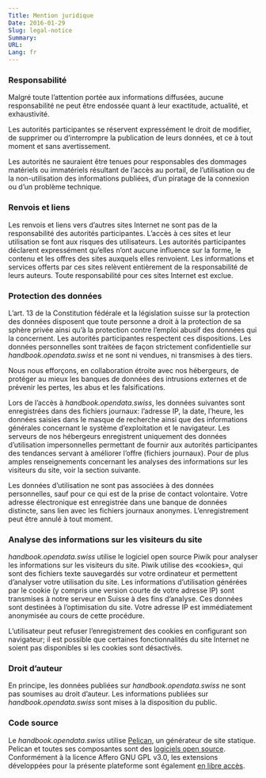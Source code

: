 ```yaml
---
Title: Mention juridique
Date: 2016-01-29
Slug: legal-notice
Summary:
URL:
Lang: fr
---
```


### Responsabilité

Malgré toute l’attention portée aux informations diffusées, aucune responsabilité ne peut être endossée quant à leur exactitude, actualité, et exhaustivité.

Les autorités participantes se réservent expressément le droit de modifier, de supprimer ou d’interrompre la publication de leurs données, et ce à tout moment et sans avertissement.

Les autorités ne sauraient être tenues pour responsables des dommages matériels ou immatériels résultant de l’accès au portail, de l’utilisation ou de la non-utilisation des informations publiées, d’un piratage de la connexion ou d’un problème technique.

### Renvois et liens

Les renvois et liens vers d’autres sites Internet ne sont pas de la responsabilité des autorités participantes. L’accès à ces sites et leur utilisation se font aux risques des utilisateurs. Les autorités participantes déclarent expressément qu’elles n’ont aucune influence sur la forme, le contenu et les offres des sites auxquels elles renvoient. Les informations et services offerts par ces sites relèvent entièrement de la responsabilité de leurs auteurs. Toute responsabilité pour ces sites Internet est exclue.

### Protection des données

L’art. 13 de la Constitution fédérale et la législation suisse sur la protection des données disposent que toute personne a droit à la protection de sa sphère privée ainsi qu’à la protection contre l’emploi abusif des données qui la concernent. Les autorités participantes respectent ces dispositions. Les données personnelles sont traitées de façon strictement confidentielle sur *handbook.opendata.swiss* et ne sont ni vendues, ni transmises à des tiers.

Nous nous efforçons, en collaboration étroite avec nos hébergeurs, de protéger au mieux les banques de données des intrusions externes et de prévenir les pertes, les abus et les falsifications.

Lors de l’accès à *handbook.opendata.swiss*, les données suivantes sont enregistrées dans des fichiers journaux: l’adresse IP, la date, l’heure, les données saisies dans le masque de recherche ainsi que des informations générales concernant le système d’exploitation et le navigateur. Les serveurs de nos hébergeurs enregistrent uniquement des données d’utilisation impersonnelles permettant de fournir aux autorités participantes des tendances servant à améliorer l’offre (fichiers journaux). Pour de plus amples renseignements concernant les analyses des informations sur les visiteurs du site, voir la section suivante.

Les données d’utilisation ne sont pas associées à des données personnelles, sauf pour ce qui est de la prise de contact volontaire. Votre adresse électronique est enregistrée dans une banque de données distincte, sans lien avec les fichiers journaux anonymes. L’enregistrement peut être annulé à tout moment.

### Analyse des informations sur les visiteurs du site

*handbook.opendata.swiss* utilise le logiciel open source Piwik pour analyser les informations sur les visiteurs du site. Piwik utilise des «cookies», qui sont des fichiers texte sauvegardés sur votre ordinateur et permettent d’analyser votre utilisation du site. Les informations d’utilisation générées par le cookie (y compris une version courte de votre adresse IP) sont transmises à notre serveur en Suisse à des fins d’analyse. Ces données sont destinées à l’optimisation du site. Votre adresse IP est immédiatement anonymisée au cours de cette procédure.

L’utilisateur peut refuser l’enregistrement des cookies en configurant son navigateur; il est possible que certaines fonctionnalités du site Internet ne soient pas disponibles si les cookies sont désactivés.

### Droit d’auteur

En principe, les données publiées sur *handbook.opendata.swiss* ne sont pas soumises au droit d’auteur. Les informations publiées sur *handbook.opendata.swiss* sont mises à la disposition du public.

### Code source

Le *handbook.opendata.swiss* utilise [Pelican](http://getpelican.com), un générateur de site statique.
Pelican et toutes ses composantes sont des [logiciels open
source](https://github.com/getpelican/pelican). Conformément à la licence Affero
GNU GPL v3.0, les extensions développées pour la présente plateforme
sont également [en libre accès](https://github.com/opendata-swiss/ogd-handbook-site).
